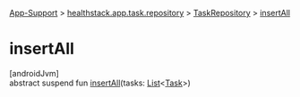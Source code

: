 
[App-Support](../../../index.html) > [healthstack.app.task.repository](../index.html) > [TaskRepository](index.html) > [insertAll](insert-all.html)



# insertAll



[androidJvm]\
abstract suspend fun [insertAll](insert-all.html)(tasks: [List](https://kotlinlang.org/api/latest/jvm/stdlib/kotlin.collections/-list/index.html)&lt;[Task](../../healthstack.app.task.entity/-task/index.html)&gt;)




